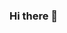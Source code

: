 ### Hi there 👋

<!--
**Vanesa029/Vanesa029** is a ✨ _special_ ✨ repository because its `README.md` (this file) appears on your GitHub profile.

I don't energy ⚡
-->
